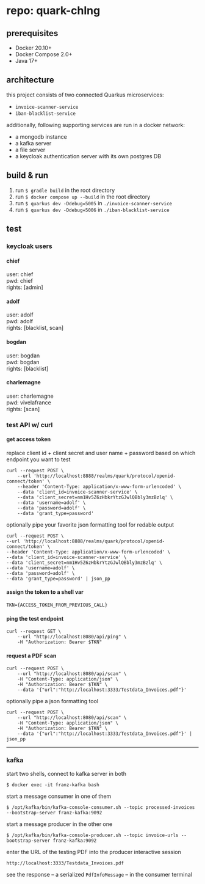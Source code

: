 # repo: quark-chlng

## prerequisites
- Docker 20.10+
- Docker Compose 2.0+
- Java 17+

## architecture
this project consists of two connected Quarkus microservices:
- `invoice-scanner-service`
- `iban-blacklist-service`

additionally, following supporting services are run in a docker network:
- a mongodb instance
- a kafka server
- a file server
- a keycloak authentication server with its own postgres DB

## build & run
1. run `$ gradle build` in the root directory
2. run `$ docker compose up --build` in the root directory
3. run `$ quarkus dev -Ddebug=5005` in `./invoice-scanner-service`
4. run `$ quarkus dev -Ddebug=5006` in `./iban-blacklist-service`

## test

### keycloak users

#### chief
user: chief\
pwd: chief\
rights: [admin]

#### adolf
user: adolf\
pwd: adolf\
rights: [blacklist, scan]

#### bogdan
user: bogdan\
pwd: bogdan\
rights: [blacklist]

#### charlemagne
user: charlemagne\
pwd: vivelafrance\
rights: [scan]

### test API w/ curl

#### get access token

replace client id + client secret and user name + password based on which endpoint you want to test

```
curl --request POST \
    --url 'http://localhost:8888/realms/quark/protocol/openid-connect/token' \
    --header 'Content-Type: application/x-www-form-urlencoded' \
    --data 'client_id=invoice-scanner-service' \
    --data 'client_secret=nm1Hv5Z6zHbkrYtzGJwlQBbly3mzBzlq' \
    --data 'username=adolf' \
    --data 'password=adolf' \
    --data 'grant_type=password'
```

optionally pipe your favorite json formatting tool for redable output

```
curl --request POST \
--url 'http://localhost:8888/realms/quark/protocol/openid-connect/token' \
--header 'Content-Type: application/x-www-form-urlencoded' \
--data 'client_id=invoice-scanner-service' \
--data 'client_secret=nm1Hv5Z6zHbkrYtzGJwlQBbly3mzBzlq' \
--data 'username=adolf' \
--data 'password=adolf' \
--data 'grant_type=password' | json_pp
```

#### assign the token to a shell var

```TKN={ACCESS_TOKEN_FROM_PREVIOUS_CALL}```

#### ping the test endpoint
```
curl --request GET \
    --url "http://localhost:8080/api/ping" \
    -H "Authorization: Bearer $TKN"
```

#### request a PDF scan
```
curl --request POST \
    --url "http://localhost:8080/api/scan" \
    -H "Content-Type: application/json" \
    -H "Authorization: Bearer $TKN" \
    --data '{"url":"http://localhost:3333/Testdata_Invoices.pdf"}'
```

optionally pipe a json formatting tool 

```
curl --request POST \
    --url "http://localhost:8080/api/scan" \
    -H "Content-Type: application/json" \
    -H "Authorization: Bearer $TKN" \
    --data '{"url":"http://localhost:3333/Testdata_Invoices.pdf"}' | json_pp
```

---

### kafka

start two shells, connect to kafka server in both

```$ docker exec -it franz-kafka bash```

start a message consumer in one of them

```$ /opt/kafka/bin/kafka-console-consumer.sh --topic processed-invoices --bootstrap-server franz-kafka:9092```

start a message producer in the other one

```$ /opt/kafka/bin/kafka-console-producer.sh --topic invoice-urls --bootstrap-server franz-kafka:9092```

enter the URL of the testing PDF into the producer interactive session

```http://localhost:3333/Testdata_Invoices.pdf```

see the response – a serialized `PdfInfoMessage` – in the consumer terminal
